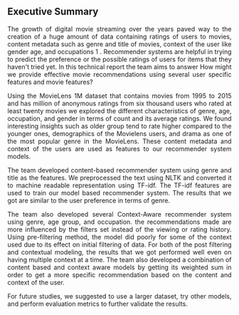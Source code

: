 

## Executive Summary 

<p align="justify">The growth of digital movie streaming over the years paved way to the creation of a huge amount of data containing ratings of users to movies, content metadata such as genre and title of movies, context of the user like gender age, and occupations 1 . Recommender systems are helpful in trying to predict the preference or the possible ratings of users for items that they haven't tried yet. In this technical report the team aims to answer How might we provide effective movie recommendations using several user specific features and movie features?</p>

<p align="justify">Using the MovieLens 1M dataset that contains movies from 1995 to 2015 and has million of anonymous ratings from six thousand users who rated at least twenty movies we explored the different characteristics of genre, age, occupation, and gender in terms of count and its average ratings. We found interesting insights such as older group tend to rate higher compared to the younger ones, demographics of the Movielens users, and drama as one of the most popular genre in the MovieLens. These content metadata and context of the users are used as features to our recommender system models.</p>

<p align="justify">The team developed content-based recommender system using genre and title as the features. We preprocessed the text using NLTK and converted it to machine readable representation using TF-idf. The TF-idf features are used to train our model based recommender system. The results that we got are similar to the user preference in terms of genre.</p>

<p align="justify">The team also developed several Context-Aware recommender system using genre, age group, and occupation. the recommendations made are more influenced by the filters set instead of the viewing or rating history. Using pre-filtering method, the model did poorly for some of the context used due to its effect on initial filtering of data. For both of the post filtering and contextual modeling, the results that we got performed well even on having multiple context at a time. The team also developed a combination of content based and context aware models by getting its weighted sum in order to get a more specific recommendation based on the content and context of the user.

<p align="justify">For future studies, we suggested to use a larger dataset, try other models, and perform evaluation metrics to further validate the results.</p>
